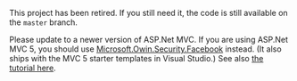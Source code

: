 This project has been retired.  If you still need it, the code is still available on the `master` branch.

Please update to a newer version of ASP.Net MVC.  If you are using ASP.Net MVC 5, you should use [Microsoft.Owin.Security.Facebook](https://www.nuget.org/packages/Microsoft.Owin.Security.Google) instead.  (It also ships with the MVC 5 starter templates in Visual Studio.)  See also [the tutorial here](http://www.asp.net/mvc/tutorials/mvc-5/create-an-aspnet-mvc-5-app-with-facebook-and-google-oauth2-and-openid-sign-on).